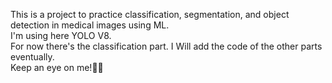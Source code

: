 This is a project to practice classification, segmentation, and object detection in medical images using ML. <br>
I'm using here YOLO V8. <br>
For now there's the classification part. I Will add the code of the other parts eventually. <br>
Keep an eye on me!🐞💖
